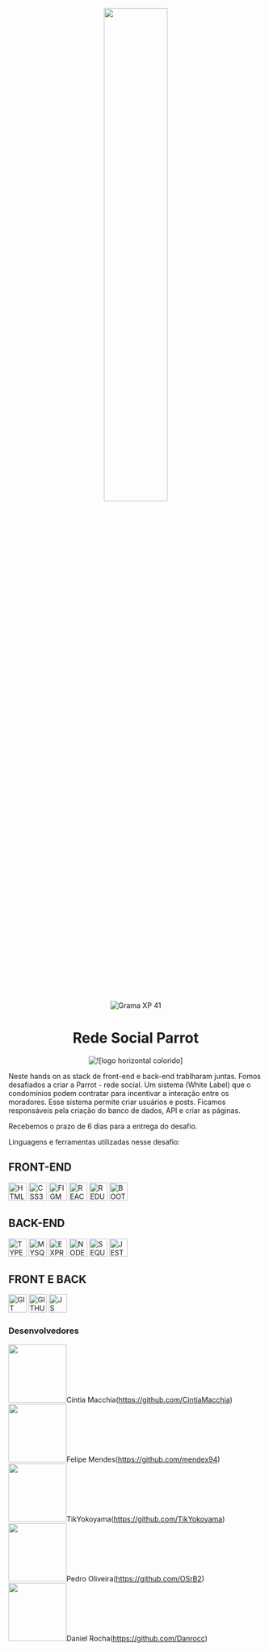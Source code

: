 <p align="center">
  <img src="https://user-images.githubusercontent.com/90655270/161388302-145d58d6-723a-4dc1-97e7-80133dfa4c3a.png" width="50%">
</p>

<p align="center">
  <img alt="Grama XP 41" src="https://img.shields.io/static/v1?label=XP&message=41&color=success&labelColor=grey">

<h1 align="center"> Rede Social Parrot </h1>

<p align= "center">
<img alt="![logo horizontal colorido]" src="https://user-images.githubusercontent.com/89550095/174305655-8bb06de2-a132-4c5e-8146-18a7e062cf8e.png">

Neste hands on as stack de front-end e back-end trablharam juntas. Fomos desafiados a criar a Parrot - rede social. Um sistema (White Label) que o condomínios
podem contratar para incentivar a interação entre os moradores. Esse sistema permite criar usuários e posts. 
Ficamos responsáveis pela criação do banco de dados, API e criar as páginas.
 
Recebemos o prazo de 6 dias para a entrega do desafio.

Linguagens e ferramentas utilizadas nesse desafio:
  <div>
    <h2>FRONT-END</h2>
    <img src="https://cdn.jsdelivr.net/gh/devicons/devicon/icons/html5/html5-original.svg" alt="HTML5" width="36" height="36" />
   <img src="https://cdn.jsdelivr.net/gh/devicons/devicon/icons/css3/css3-original.svg"  alt="CSS3" width="36" height="36"/>
    <img src="https://cdn.jsdelivr.net/gh/devicons/devicon/icons/figma/figma-original.svg" alt="FIGMA" width="36" height="36"/>
       <img src="https://cdn.jsdelivr.net/gh/devicons/devicon/icons/react/react-original.svg" alt="REACT" width="36" height="36" />
            <img src="https://cdn.jsdelivr.net/gh/devicons/devicon/icons/redux/redux-original.svg" alt="REDUX" width="36" height="36"  />
       <img src="https://cdn.jsdelivr.net/gh/devicons/devicon/icons/tailwindcss/tailwindcss-original-wordmark.svg" alt="BOOTSTRAP" width="36" height="36"  />
    <h2>BACK-END</h2>
  <img src="https://cdn.jsdelivr.net/gh/devicons/devicon/icons/typescript/typescript-original.svg" alt="TYPESCRIPT" width="36" height="36"/>
    <img src="https://cdn.jsdelivr.net/gh/devicons/devicon/icons/mysql/mysql-original.svg" alt="MYSQL" width="36" height="36"/>
<img src="https://cdn.jsdelivr.net/gh/devicons/devicon/icons/express/express-original.svg" alt="EXPRESSJS" width="36" height="36" />  
    <img src="https://cdn.jsdelivr.net/gh/devicons/devicon/icons/nodejs/nodejs-original.svg" alt="NODEJS" width="36" height="36"/>
     <img src="https://cdn.jsdelivr.net/gh/devicons/devicon/icons/sequelize/sequelize-original.svg" alt="SEQUELIZE" width="36" height="36"/>
     <img src="https://cdn.jsdelivr.net/gh/devicons/devicon/icons/jest/jest-plain.svg" alt="JEST" width="36" height="36"/>  
    <h2>FRONT E BACK</h2>
     <img src="https://cdn.jsdelivr.net/gh/devicons/devicon/icons/git/git-original.svg" alt="GIT" width="36" height="36" />
    <img src="https://cdn.jsdelivr.net/gh/devicons/devicon/icons/github/github-original.svg" alt="GITHUB" width="36" height="36" />
   <img src="https://cdn.jsdelivr.net/gh/devicons/devicon/icons/javascript/javascript-original.svg" alt="JS" width="36" height="36" />
       </div>

<h3>Desenvolvedores</h3>

 <img src="https://avatars.githubusercontent.com/u/89550095?v=4" width=115>Cintia Macchia(https://github.com/CintiaMacchia)</br>
 <img src="https://avatars.githubusercontent.com/u/59844712?v=4" width=115>Felipe Mendes(https://github.com/mendex94)</br>
 <img src="https://avatars.githubusercontent.com/u/95004294?v=4" width=115>TikYokoyama(https://github.com/TikYokoyama)</br>
 <img src="https://avatars.githubusercontent.com/u/73663600?v=4" width=115>Pedro Oliveira(https://github.com/OSrB2)</br>
 <img src="https://avatars.githubusercontent.com/u/99820234?v=4"  width=115>Daniel Rocha(https://github.com/Danrocc)

